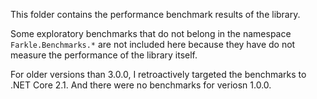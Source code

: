 This folder contains the performance benchmark results of the library.

Some exploratory benchmarks that do not belong in the namespace `Farkle.Benchmarks.*` are not included here because they have do not measure the performance of the library itself.

For older versions than 3.0.0, I retroactively targeted the benchmarks to .NET Core 2.1. And there were no benchmarks for veriosn 1.0.0.